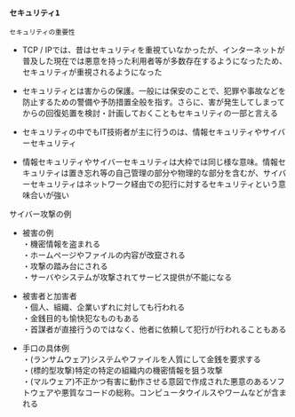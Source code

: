 ### `セキュリティ1`

`セキュリティの重要性`

- TCP / IPでは、昔はセキュリティを重視ていなかったが、インターネットが普及した現在では悪意を持った利用者等が多数存在するようになったため、セキュリティが重視されるようになった

- セキュリティとは害からの保護。一般には保安のことで、犯罪や事故などを防止するための警備や予防措置全般を指す。さらに、害が発生してしまってからの回復処置を検討・計画しておくこともセキュリティの一部と言える

- セキュリティの中でもIT技術者が主に行うのは、情報セキュリティやサイバーセキュリティ

- 情報セキュリティやサイバーセキュリティは大枠では同じ様な意味。情報セキュリティは置き忘れ等の自己管理の部分や物理的な部分を含むが、サイバーセキュリティはネットワーク経由での犯行に対するセキュリティという意味合いが強い

サイバー攻撃の例

- 被害の例  
・機密情報を盗まれる  
・ホームページやファイルの内容が改竄される  
・攻撃の踏み台にされる  
・サーバやシステムが攻撃されてサービス提供が不能になる

- 被害者と加害者  
・個人、組織、企業いずれに対しても行われる  
・金銭目的も愉快犯なものもある  
・首謀者が直接行うのではなく、他者に依頼して犯行が行われることもある

- 手口の具体例  
・(ランサムウェア)システムやファイルを人質にして金銭を要求する  
・(標的型攻撃)特定の特定の組織内の機密情報を狙う攻撃  
・(マルウェア)不正かつ有害に動作させる意図で作成された悪意のあるソフトウェアや悪質なコードの総称。コンピュータウイルスやワームなどが含まれる
